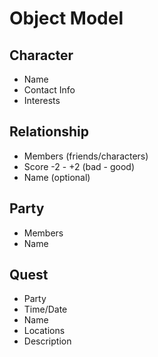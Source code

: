 # Object Model
## Character
  * Name
  * Contact Info
  * Interests

## Relationship
  * Members (friends/characters)
  * Score -2 - +2 (bad - good)
  * Name (optional)

## Party
  * Members
  * Name

## Quest
  * Party
  * Time/Date
  * Name
  * Locations
  * Description

